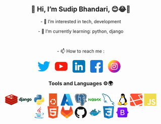 
<h2 align="center">
  👋 Hi, I’m Sudip Bhandari, 😊😂🙏
</h2>
<p align="center">
  - 👀 I’m interested in tech, development
</p>
<p align="center">
  - 🌱 I’m currently learning: python, django
</p>
<br>
<p align="center">
  - 📫 How to reach me :
</p>
<p align="center">
  <a href="https://twitter.com/sudip_bhr" target="blank"><img align="center" src="images/twitter.png" alt="sudip_bhr" height="40" width="40" /></a>&nbsp; &nbsp;
  <a href="https://youtube.com/SmartGene" target="blank"><img align="center" src="images/youtube.png" alt="SmartGene" height="40" width="40" /></a>&nbsp; &nbsp;
  <a href="https://linkedin.com/in/sudipbhr57" target="blank"><img align="center" src="images/linkedin.png" alt="sudipbhr57" height="40" width="40" /></a>&nbsp; &nbsp;
  <a href="https://fb.com/sudipbhr57" target="blank"><img align="center" src="images/facebook.png" alt="sudipbhr57" height="40" width="40" /></a>&nbsp; &nbsp;
  <a href="https://instagram.com/sudip_bhr" target="blank"><img align="center" src="images/instagram.png" alt="sudip_bhr" height="40" width="40" /></a>&nbsp; &nbsp;
</p>

<h3 align="center">
  Tools and Languages ⚙️🌍
</h3>
<p align="center">
<img align="center" src="https://github.com/devicons/devicon/blob/master/icons/redis/redis-original.svg" alt="sudip_bhr" height="40" width="40" />
<img align="center" src="https://raw.githubusercontent.com/devicons/devicon/55609aa5bd817ff167afce0d965585c92040787a/icons/django/django-plain-wordmark.svg" alt="sudip_bhr" height="40" width="40" />
<img align="center" src="https://github.com/devicons/devicon/blob/master/icons/python/python-original.svg" alt="sudip_bhr" height="40" width="40" />
<img align="center" src="https://github.com/devicons/devicon/blob/master/icons/ubuntu/ubuntu-plain.svg" alt="sudip_bhr" height="40" width="40" />
<img align="center" src="https://raw.githubusercontent.com/devicons/devicon/55609aa5bd817ff167afce0d965585c92040787a/icons/azure/azure-original.svg" alt="sudip_bhr" height="40" width="40" />
<img align="center" src="https://github.com/devicons/devicon/blob/master/icons/postgresql/postgresql-original.svg" alt="sudip_bhr" height="40" width="40" />
<img align="center" src="https://github.com/devicons/devicon/blob/master/icons/nginx/nginx-original.svg" alt="sudip_bhr" height="40" width="40" />
<img align="center" src="https://github.com/devicons/devicon/blob/master/icons/mysql/mysql-original.svg" alt="sudip_bhr" height="40" width="40" />
<img align="center" src="https://raw.githubusercontent.com/devicons/devicon/55609aa5bd817ff167afce0d965585c92040787a/icons/linux/linux-original.svg" alt="sudip_bhr" height="40" width="40" />
<img align="center" src="https://github.com/devicons/devicon/blob/master/icons/laravel/laravel-plain.svg" alt="sudip_bhr" height="40" width="40" />
<img align="center" src="https://github.com/devicons/devicon/blob/master/icons/javascript/javascript-plain.svg" alt="sudip_bhr" height="40" width="40" />
<img align="center" src="https://github.com/devicons/devicon/blob/master/icons/java/java-original.svg" alt="sudip_bhr" height="40" width="40" />
<img align="center" src="https://github.com/devicons/devicon/blob/master/icons/html5/html5-original.svg" alt="sudip_bhr" height="40" width="40" />
<img align="center" src="https://github.com/devicons/devicon/blob/master/icons/gitlab/gitlab-original.svg" alt="sudip_bhr" height="40" width="40" />
<img align="center" src="https://github.com/devicons/devicon/blob/master/icons/github/github-original.svg" alt="sudip_bhr" height="40" width="40" />
<img align="center" src="https://raw.githubusercontent.com/devicons/devicon/55609aa5bd817ff167afce0d965585c92040787a/icons/docker/docker-original.svg" alt="sudip_bhr" height="40" width="40" />
<img align="center" src="https://raw.githubusercontent.com/devicons/devicon/55609aa5bd817ff167afce0d965585c92040787a/icons/css3/css3-original.svg" alt="sudip_bhr" height="40" width="40" />
<img align="center" src="https://raw.githubusercontent.com/devicons/devicon/55609aa5bd817ff167afce0d965585c92040787a/icons/bootstrap/bootstrap-original.svg" alt="sudip_bhr" height="40" width="40" />

</p>


